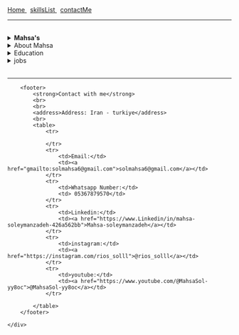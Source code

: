 <!DOCTYPE html>
<html lang="en">

<head>
    <meta charset="UTF-8">
    <meta name="viewport" content="width=device-width, initial-scale=1.0">
    <title>Mahsa's Profile</title>
</head>

<body>
    <div>
        <nav>
            <a href="#"> <span> Home </span></a> &nbsp;
            <a href="#"> <span> skillsList </span></a> &nbsp;
            <a href="#"> <span> contactMe </span></a>
        </nav>
        <hr>
        <br>
        <details>
            <summary><strong>Mahsa's</strong></summary>
            <p>
                <center>my name is Mahsa, and before you check out my job and career,
                    I want to introduce my self , because this girl created all of this.
                </center>
            </p>
        </details>
        <details>
            <summary>About Mahsa</summary>
            <p>
                <center>
                    I am 27 years old, Manager, creative, Hard worker, designer, athlete and active wheever I can get my
                    hands on.
                    I am an engineer, I am programmer, I am a wife, I am a mother, I am a successful woman. with all my
                    good and bad,
                    I am a happy girl because I am always on the move, and learn new things.
                </center>
            </p>
        </details>
        <details>
            <summary>
                Education
            </summary>
            <p>
            <ul>
                <li>Master of computer science</li>
            </ul>
            </p>
        </details>
        <details>
            <summary>
                jobs
            </summary>
            <p>
            <ul>
                <li>school proncipal (3 years)</li>
                <li>Deputy school (1 year) </li>
            </ul>
            </p>
        </details>
        <br>
        <hr>

        <footer>
            <strong>Contact with me</strong>
            <br>
            <br>
            <address>Address: Iran - turkiye</address>
            <br>
            <table>
                <tr>

                </tr>
                <tr>
                    <td>Email:</td>
                    <td><a href="gmailto:solmahsa6@gmail.com">solmahsa6@gmail.com</a></td>
                </tr>
                <tr>
                    <td>Whatsapp Number:</td>
                    <td> 05367879570</td>
                </tr>
                <tr>
                    <td>Linkedin:</td>
                    <td><a href="https://www.Linkedin/in/mahsa-soleymanzadeh-426a562bb">Mahsa-soleymanzadeh</a></td>
                </tr>
                <tr>
                    <td>instagram:</td>
                    <td><a href="https://instagram.com/rios_solll">@rios_solll</a></td>
                </tr>
                <tr>
                    <td>youtube:</td>
                    <td><a href="https://www.youtube.com/@MahsaSol-yy8oc">@MahsaSol-yy8oc</a></td>
                </tr>

            </table>
        </footer>

    </div>
</body>

</html>
